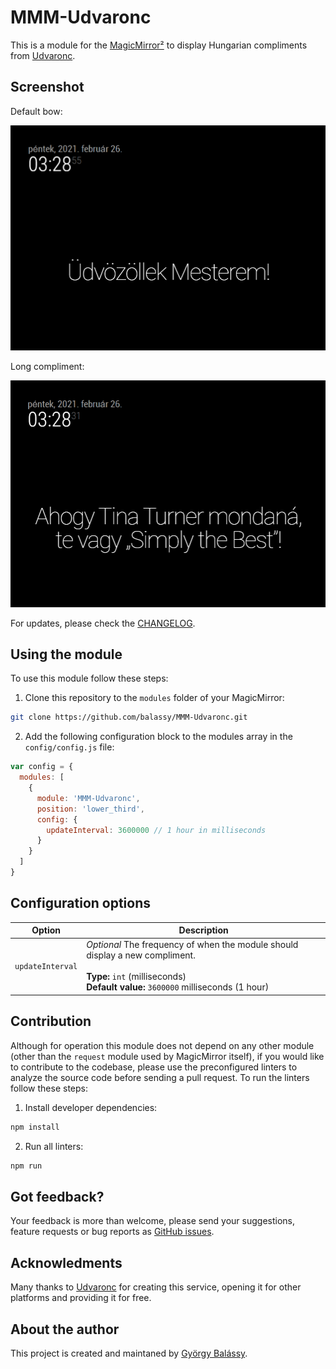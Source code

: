 # MMM-Udvaronc

This is a module for the [MagicMirror²](https://github.com/MichMich/MagicMirror/) to display Hungarian compliments from [Udvaronc](https://udvaronc.hu).

## Screenshot

Default bow:

![Default](./doc/screenshot-default.png)

Long compliment:

![Default](./doc/screenshot-bow.png)

For updates, please check the [CHANGELOG](https://github.com/balassy/MMM-Udvaronc/blob/main/CHANGELOG.md).

## Using the module

To use this module follow these steps:

1. Clone this repository to the `modules` folder of your MagicMirror:

```bash
git clone https://github.com/balassy/MMM-Udvaronc.git
```

2. Add the following configuration block to the modules array in the `config/config.js` file:

```js
var config = {
  modules: [
    {
      module: 'MMM-Udvaronc',
      position: 'lower_third',
      config: {
        updateInterval: 3600000 // 1 hour in milliseconds
      }
    }
  ]
}
```

## Configuration options

| Option           | Description
|----------------- |-----------
| `updateInterval` | *Optional* The frequency of when the module should display a new compliment. <br><br>**Type:** `int` (milliseconds) <br>**Default value:** `3600000` milliseconds (1 hour)

## Contribution

Although for operation this module does not depend on any other module (other than the `request` module used by MagicMirror itself), if you would like to contribute to the codebase, please use the preconfigured linters to analyze the source code before sending a pull request. To run the linters follow these steps:

1. Install developer dependencies:

```bash
npm install
```

2. Run all linters:

```bash
npm run
```

## Got feedback?

Your feedback is more than welcome, please send your suggestions, feature requests or bug reports as [GitHub issues](https://github.com/balassy/MMM-Udvaronc/issues).

## Acknowledments

Many thanks to [Udvaronc](https://udvaronc.hu) for creating this service, opening it for other platforms and providing it for free.

## About the author

This project is created and maintaned by [György Balássy](https://www.linkedin.com/in/balassy).
